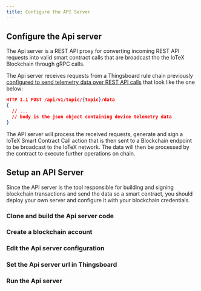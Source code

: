 ```yaml
---
title: Configure the API Server
---
```


## Configure the Api server

The Api server is a REST API proxy for converting incoming REST API requests into valid smart contract calls that are broadcast tho the IoTeX Blockchain through gRPC calls.

The Api server receives requests from a Thingsboard rule chain previously [configured to send telemetry data over REST API calls](pebble-blockchain-tbrule) that look like the one below:

```json
HTTP 1.1 POST /api/v1/topic/{topic}/data
{
  // ...
  // body is the json object containing device telemetry data
}
```

The API server will process the received requests, generate and sign a IoTeX Smart Contract Call action that is then sent to a Blockchain endpoint to be broadcast to the IoTeX network.
The data will then be processed by the contract to execute further operations on chain.

## Setup an API Server

Since the API server is the tool responsible for building and signing blockchain transactions and send the data so a smart contract, you should deploy your own server and configure it with your blockchain credentials.

### Clone and build the Api server code

### Create a blockchain account

### Edit the Api server configuration

### Set the Api server url in Thingsboard

### Run the Api server
